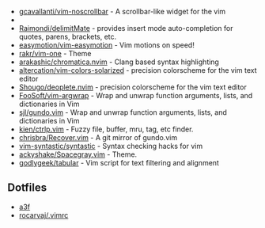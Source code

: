 * [gcavallanti/vim-noscrollbar](https://github.com/gcavallanti/vim-noscrollbar) - A scrollbar-like widget for the vim
* 
* [Raimondi/delimitMate](https://github.com/Raimondi/delimitMate) - provides insert mode auto-completion for quotes, parens, brackets, etc.
* [easymotion/vim-easymotion](https://github.com/easymotion/vim-easymotion) - Vim motions on speed!
* [rakr/vim-one](https://github.com/rakr/vim-one) - Theme
* [arakashic/chromatica.nvim](https://github.com/arakashic/chromatica.nvim) - Clang based syntax highlighting
* [altercation/vim-colors-solarized](https://github.com/altercation/vim-colors-solarized) - precision colorscheme for the vim text editor
* [Shougo/deoplete.nvim](https://github.com/Shougo/deoplete.nvim) - precision colorscheme for the vim text editor
* [FooSoft/vim-argwrap](https://github.com/FooSoft/vim-argwrap) - Wrap and unwrap function arguments, lists, and dictionaries in Vim
* [sjl/gundo.vim](https://github.com/sjl/gundo.vim) - Wrap and unwrap function arguments, lists, and dictionaries in Vim
* [kien/ctrlp.vim](https://github.com/kien/ctrlp.vim) - Fuzzy file, buffer, mru, tag, etc finder.
* [chrisbra/Recover.vim](https://github.com/chrisbra/Recover.vim) - A git mirror of gundo.vim
* [vim-syntastic/syntastic](https://github.com/vim-syntastic/syntastic) - Syntax checking hacks for vim
* [ackyshake/Spacegray.vim](https://github.com/ackyshake/Spacegray.vim) - Theme.
* [godlygeek/tabular](https://github.com/godlygeek/tabular) - Vim script for text filtering and alignment

## Dotfiles
* [a3f](https://github.com/a3f/.dotfiles)
* [rocarvaj/.vimrc](rocarvaj/.vimrc)
